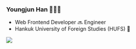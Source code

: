 ### Youngjun Han 🎸🧙‍♂️
- Web Frontend Developer 🔜 Engineer
- Hankuk University of Foreign Studies (HUFS) 🦉

<a href="https://github.com/devxb/gitanimals">
  <img src="https://render.gitanimals.org/farms/{zizonyoungjun}"/>
</a>
<!--
**zizonyoungjun/zizonyoungjun** is a ✨ _special_ ✨ repository because its `README.md` (this file) appears on your GitHub profile.

Here are some ideas to get you started:

- 🔭 I’m currently working on ...
- 🌱 I’m currently learning ...
- 👯 I’m looking to collaborate on ...
- 🤔 I’m looking for help with ...
- 💬 Ask me about ...
- 📫 How to reach me: ...
- 😄 Pronouns: ...
- ⚡ Fun fact: ...
-->
